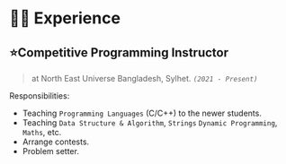 # 👨‍💻 Experience

## ⭐Competitive Programming Instructor

> at North East Universe Bangladesh, Sylhet. _`(2021 - Present)`_

Responsibilities:

- Teaching `Programming Languages` (C/C++) to the newer students.
- Teaching `Data Structure & Algorithm`, `Strings` `Dynamic Programming`, `Maths`, etc.
- Arrange contests.
- Problem setter.
